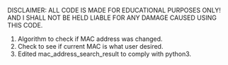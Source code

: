 DISCLAIMER: ALL CODE IS MADE FOR EDUCATIONAL PURPOSES ONLY! AND I SHALL NOT BE HELD LIABLE FOR ANY DAMAGE CAUSED USING THIS CODE.

1) Algorithm to check if MAC address was changed.
2) Check to see if current MAC is what user desired.
3) Edited mac_address_search_result to comply with python3.

